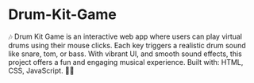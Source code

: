 # Drum-Kit-Game
🎶 Drum Kit Game is an interactive web app where users can play virtual drums using their mouse clicks. Each key triggers a realistic drum sound like snare, tom, or bass. With vibrant UI, and smooth sound effects, this project offers a fun and engaging musical experience. Built with: HTML, CSS, JavaScript. 🥁🚀
